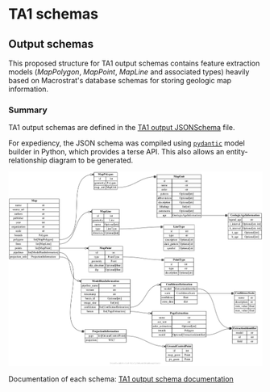 # TA1 schemas

## Output schemas

This proposed structure for TA1 output schemas contains feature extraction models (*MapPolygon*, *MapPoint*, *MapLine* and associated types) heavily based on Macrostrat's database schemas for storing geologic map information.


### Summary

TA1 output schemas are defined in the [TA1 output JSONSchema](output-schemas.json) file.

For expediency, the JSON schema was compiled using [`pydantic`](https://docs.pydantic.dev/latest/) model builder in Python, which provides a terse API. This also allows an entity-relationship diagram to be generated.

![TA1 output schema summary](output-schemas.png)

Documentation of each schema: [TA1 output schema documentation](output-schemas.md)